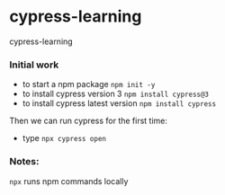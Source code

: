 # cypress-learning
cypress-learning


### Initial work
- to start a npm package ``` npm init -y ```
- to install cypress version 3 ``` npm install cypress@3 ```
- to install cypress latest version ``` npm install cypress ```

Then we can run cypress for the first time:
- type ``` npx cypress open ```

### Notes:
``` npx ``` runs npm commands locally

